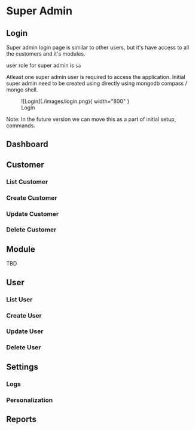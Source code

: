 # Super Admin

## Login

Super admin login page is similar to other users, but it's have access to all the customers and it's modules.

user role for super admin is `sa`

Atleast one super admin user is required to access the application. Initial super admin need to be created using directly using mongodb compass /  mongo shell.

<figure markdown>
  ![Login](./images/login.png){ width="800" }
  <figcaption>Login</figcaption>
</figure>

Note: In the future version we can move this as a part of initial setup, commands. 

## Dashboard


## Customer

### List Customer

### Create Customer

### Update Customer


### Delete Customer


## Module

TBD

## User

### List User

### Create User

### Update User

### Delete User

## Settings

### Logs


### Personalization

## Reports

